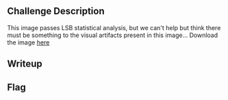 ## Challenge Description
This image passes LSB statistical analysis, but we can't help but think there must be something to the visual artifacts present in this image...
Download the image [here]()

## Writeup

## Flag
